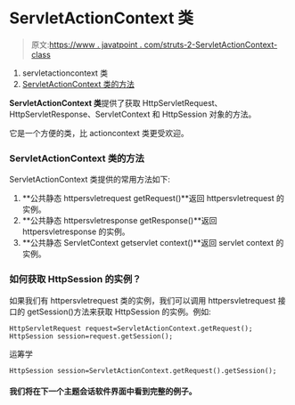 # ServletActionContext 类

> 原文:[https://www . javatpoint . com/struts-2-ServletActionContext-class](https://www.javatpoint.com/struts-2-ServletActionContext-class)

1.  servletactioncontext 类
2.  [ServletActionContext 类的方法](#)

**ServletActionContext 类**提供了获取 HttpServletRequest、HttpServletResponse、ServletContext 和 HttpSession 对象的方法。

它是一个方便的类，比 actioncontext 类更受欢迎。

### ServletActionContext 类的方法

ServletActionContext 类提供的常用方法如下:

1.  **公共静态 httpersvletrequest getRequest()**返回 httpersvletrequest 的实例。
2.  **公共静态 httpersvletresponse getResponse()**返回 httpersvletresponse 的实例。
3.  **公共静态 ServletContext getservlet context()**返回 servlet context 的实例。

### 如何获取 HttpSession 的实例？

如果我们有 httpersvletrequest 类的实例，我们可以调用 httpersvletrequest 接口的 getSession()方法来获取 HttpSession 的实例。例如:

```
HttpServletRequest request=ServletActionContext.getRequest();
HttpSession session=request.getSession();

```

运筹学

```
HttpSession session=ServletActionContext.getRequest().getSession();

```

#### 我们将在下一个主题会话软件界面中看到完整的例子。